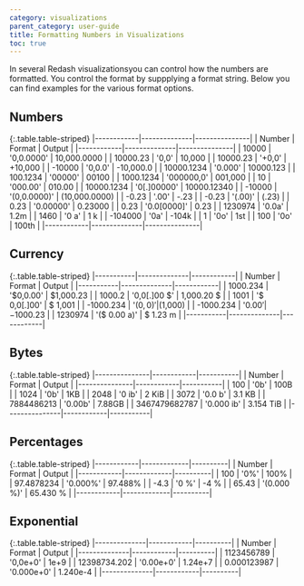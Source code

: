 ```yaml
---
category: visualizations
parent_category: user-guide
title: Formatting Numbers in Visualizations
toc: true
---
```


In several Redash visualizationsyou can control how the numbers are formatted. You control the format by suppplying a format string. Below you can find examples for the various format options.

## Numbers

{:.table.table-striped}
|------------|--------------|---------------| 
| Number     | Format       | Output        | 
|------------|--------------|---------------| 
| 10000      | '0,0.0000'   | 10,000.0000   | 
| 10000.23   | '0,0'        | 10,000        | 
| 10000.23   | '+0,0'       | +10,000       | 
| -10000     | '0,0.0'      | -10,000.0     | 
| 10000.1234 | '0.000'      | 10000.123     | 
| 100.1234   | '00000'      | 00100         | 
| 1000.1234  | '000000,0'   | 001,000       | 
| 10         | '000.00'     | 010.00        | 
| 10000.1234 | '0[.]00000'  | 10000.12340   | 
| -10000     | '(0,0.0000)' | (10,000.0000) | 
| -0.23      | '.00'        | -.23          | 
| -0.23      | '(.00)'      | (.23)         | 
| 0.23       | '0.00000'    | 0.23000       | 
| 0.23       | '0.0[0000]'  | 0.23          | 
| 1230974    | '0.0a'       | 1.2m          | 
| 1460       | '0 a'        | 1 k           | 
| -104000    | '0a'         | -104k         | 
| 1          | '0o'         | 1st           | 
| 100        | '0o'         | 100th         | 
|------------|--------------|---------------| 

## Currency

{:.table.table-striped}
|-----------|--------------|------------| 
| Number    | Format       | Output     | 
|-----------|--------------|------------| 
| 1000.234  | '$0,0.00'    | $1,000.23  | 
| 1000.2    | '0,0[.]00 $' | 1,000.20 $ | 
| 1001      | '$ 0,0[.]00' | $ 1,001    | 
| -1000.234 | '($0,0)'     | ($1,000)   | 
| -1000.234 | '$0.00'      | -$1000.23  | 
| 1230974   | '($ 0.00 a)' | $ 1.23 m   | 
|-----------|--------------|------------| 
                
## Bytes

{:.table.table-striped}
|---------------|------------|-----------| 
| Number        | Format     | Output    | 
|---------------|------------|-----------| 
| 100           | '0b'       | 100B      | 
| 1024          | '0b'       | 1KB       | 
| 2048          | '0 ib'     | 2 KiB     | 
| 3072          | '0.0 b'    | 3.1 KB    | 
| 7884486213    | '0.00b'    | 7.88GB    | 
| 3467479682787 | '0.000 ib' | 3.154 TiB | 
|---------------|------------|-----------| 
                
## Percentages

{:.table.table-striped}
|------------|-------------|----------| 
| Number     | Format      | Output   | 
|------------|-------------|----------| 
| 100        | '0%'        | 100%     | 
| 97.4878234 | '0.000%'    | 97.488%  | 
| -4.3       | '0 %'       | -4 %     | 
| 65.43      | '(0.000 %)' | 65.430 % | 
|------------|-------------|----------| 
                
## Exponential

{:.table.table-striped}
|--------------|------------|----------| 
| Number       | Format     | Output   | 
|--------------|------------|----------| 
| 1123456789   | '0,0e+0'   | 1e+9     | 
| 12398734.202 | '0.00e+0'  | 1.24e+7  | 
| 0.000123987  | '0.000e+0' | 1.240e-4 | 
|--------------|------------|----------| 
